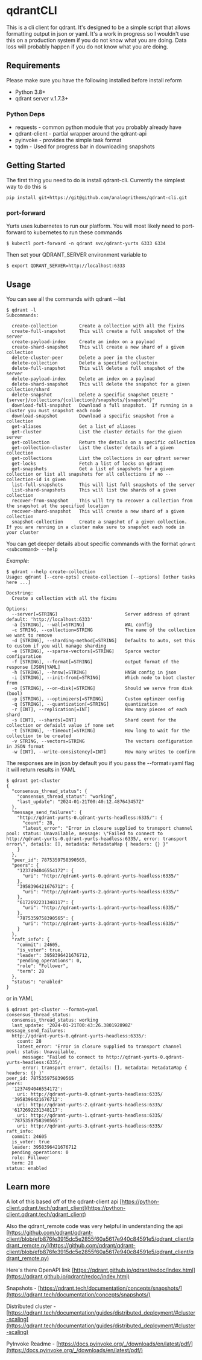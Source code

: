 # qdrantCLI

This is a cli client for qdrant.  It's designed to be a simple script that allows formatting output in json or yaml.
It's a work in progress so I wouldn't use this on a production system if you do not know what you are doing. Data loss will
probably happen if you do not know what you are doing.

## Requirements

Please make sure you have the following installed before install reform

* Python 3.8+
* qdrant server v.1.7.3+

### Python Deps

* requests - common python module that you probably already have
* qdrant-client - partial wrapper around the qdrant-api
* pyinvoke - provides the simple task format
* tqdm - Used for progress bar in downloading snapshots

## Getting Started
The first thing you need to do is install qdrant-cli.  Currently the simplest way to do this is

```
pip install git+https://git@github.com/analogrithems/qdrant-cli.git
```


### port-forward

Yurts uses kubernetes to run our platform.  You will most likely need to port-forward to kubernetes to run these commands

```
$ kubectl port-forward -n qdrant svc/qdrant-yurts 6333 6334
```

Then set your QDRANT_SERVER environment variable to

```
$ export QDRANT_SERVER=http://localhost:6333
```

## Usage
You can see all the commands with qdrant --list

```
$ qdrant -l
Subcommands:

  create-collection        Create a collection with all the fixins
  create-full-snapshot     This will create a full snapshot of the server
  create-payload-index     Create an index on a payload
  create-shard-snapshot    This will create a new shard of a given collection
  delete-cluster-peer      Delete a peer in the cluster
  delete-collection        Delete a specified collectoin
  delete-full-snapshot     This will delete a full snapshot of the server
  delete-payload-index     Delete an index on a payload
  delete-shard-snapshot    This will delete the snapshot for a given collection/shard
  delete-snapshot          Delete a specific snapshot DELETE "{server}/collections/{collection}/snapshots/{snapshot}"
  download-full-snapshot   Download a full snapshot.  If running in a cluster you must snapshot each node
  download-snapshot        Download a specific snapshot from a collection
  get-aliases              Get a list of aliases
  get-cluster              List the cluster details for the given server
  get-collection           Return the details on a specific collection
  get-collection-cluster   List the cluster details of a given collection
  get-collections          List the collections in our qdrant server
  get-locks                Fetch a list of locks on qdrant
  get-snapshots            Get a list of snapshots for a given collection or list all snapshots for all collections if no --collection-id is given
  list-full-snapshots      This will list full snapshots of the server
  list-shard-snapshots     This will list the shards of a given collection
  recover-from-snapshot    This will try to recover a collection from the snapshot at the specified location
  recover-shard-snapshot   This will create a new shard of a given collection
  snapshot-collection      Create a snapshot of a given collection.  If you are running in a cluster make sure to snapshot each node in your cluster
```

You can get deeper details about specific commands with the format `qdrant <subcommand> --help`

*Example:*

```
$ qdrant --help create-collection
Usage: qdrant [--core-opts] create-collection [--options] [other tasks here ...]

Docstring:
  Create a collection with all the fixins

Options:
  --server[=STRING]                         Server address of qdrant default: 'http://localhost:6333'
  -a [STRING], --wal[=STRING]               WAL config
  -c STRING, --collection=STRING            The name of the collection we want to remove
  -d [STRING], --sharding-method[=STRING]   Defaults to auto, set this to custom if you will manage sharding
  -e [STRING], --sparse-vectors[=STRING]    Sparce vector configuration
  -f [STRING], --format[=STRING]            output format of the response [JSON|YAML]
  -h [STRING], --hnsw[=STRING]              HNSW config in json
  -i [STRING], --init-from[=STRING]         Which node to boot cluster from
  -o [STRING], --on-disk[=STRING]           Should we serve from disk (bool)
  -p [STRING], --optimizers[=STRING]        Custom optimzer config
  -q [STRING], --quantization[=STRING]      quantization
  -r [INT], --replication[=INT]             How many pieces of each shard
  -s [INT], --shards[=INT]                  Shard count for the collection or defaiult value if none set
  -t [STRING], --timeout[=STRING]           How long to wait for the collection to be created
  -v STRING, --vectors=STRING               The vectors configuration in JSON format
  -w [INT], --write-consistency[=INT]       How many writes to confirm
```

The responses are in json by default you if you pass the --format=yaml flag it will return results in YAML

```
$ qdrant get-cluster
{
  "consensus_thread_status": {
    "consensus_thread_status": "working",
    "last_update": "2024-01-21T00:40:12.487643457Z"
  },
  "message_send_failures": {
    "http://qdrant-yurts-0.qdrant-yurts-headless:6335/": {
      "count": 28,
      "latest_error": "Error in closure supplied to transport channel pool: status: Unavailable, message: \"Failed to connect to http://qdrant-yurts-0.qdrant-yurts-headless:6335/, error: transport error\", details: [], metadata: MetadataMap { headers: {} }"
    }
  },
  "peer_id": 7875359758390565,
  "peers": {
    "1237494046554172": {
      "uri": "http://qdrant-yurts-0.qdrant-yurts-headless:6335/"
    },
    "3958396421676712": {
      "uri": "http://qdrant-yurts-2.qdrant-yurts-headless:6335/"
    },
    "6172692231348117": {
      "uri": "http://qdrant-yurts-1.qdrant-yurts-headless:6335/"
    },
    "7875359758390565": {
      "uri": "http://qdrant-yurts-3.qdrant-yurts-headless:6335/"
    }
  },
  "raft_info": {
    "commit": 24605,
    "is_voter": true,
    "leader": 3958396421676712,
    "pending_operations": 0,
    "role": "Follower",
    "term": 28
  },
  "status": "enabled"
}
```

or in YAML

```
$ qdrant get-cluster --format=yaml
consensus_thread_status:
  consensus_thread_status: working
  last_update: '2024-01-21T00:43:26.380192898Z'
message_send_failures:
  http://qdrant-yurts-0.qdrant-yurts-headless:6335/:
    count: 28
    latest_error: 'Error in closure supplied to transport channel pool: status: Unavailable,
      message: "Failed to connect to http://qdrant-yurts-0.qdrant-yurts-headless:6335/,
      error: transport error", details: [], metadata: MetadataMap { headers: {} }'
peer_id: 7875359758390565
peers:
  '1237494046554172':
    uri: http://qdrant-yurts-0.qdrant-yurts-headless:6335/
  '3958396421676712':
    uri: http://qdrant-yurts-2.qdrant-yurts-headless:6335/
  '6172692231348117':
    uri: http://qdrant-yurts-1.qdrant-yurts-headless:6335/
  '7875359758390565':
    uri: http://qdrant-yurts-3.qdrant-yurts-headless:6335/
raft_info:
  commit: 24605
  is_voter: true
  leader: 3958396421676712
  pending_operations: 0
  role: Follower
  term: 28
status: enabled
```

## Learn more

A lot of this based off of the qdrant-client api
[https://python-client.qdrant.tech/qdrant_client](https://python-client.qdrant.tech/qdrant_client)

Also the qdrant_remote code was very helpful in understanding the api
[https://github.com/qdrant/qdrant-client/blob/efb876fe3915dc5e2855f60a5617e940c84591e5/qdrant_client/qdrant_remote.py](https://github.com/qdrant/qdrant-client/blob/efb876fe3915dc5e2855f60a5617e940c84591e5/qdrant_client/qdrant_remote.py)

Here's there OpenAPI link
[https://qdrant.github.io/qdrant/redoc/index.html](https://qdrant.github.io/qdrant/redoc/index.html)

Snapshots - [https://qdrant.tech/documentation/concepts/snapshots/](https://qdrant.tech/documentation/concepts/snapshots/)

Distributed cluster - [https://qdrant.tech/documentation/guides/distributed_deployment/#cluster-scaling](https://qdrant.tech/documentation/guides/distributed_deployment/#cluster-scaling)

PyInvoke Readme - [https://docs.pyinvoke.org/_/downloads/en/latest/pdf/](https://docs.pyinvoke.org/_/downloads/en/latest/pdf/)